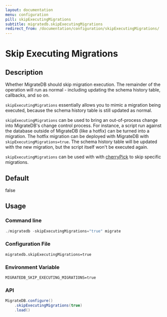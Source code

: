 ```yaml
---
layout: documentation
menu: configuration
pill: skipExecutingMigrations
subtitle: migratedb.skipExecutingMigrations
redirect_from: /documentation/configuration/skipExecutingMigrations/
---
```


# Skip Executing Migrations

## Description

Whether MigrateDB should skip migration execution. The remainder of the operation will run as normal - including
updating the schema history table, callbacks, and so on.

`skipExecutingMigrations` essentially allows you to mimic a migration being executed, because the schema history table
is still updated as normal.

`skipExecutingMigrations` can be used to bring an out-of-process change into MigrateDB's change control process. For
instance, a script run against the database outside of MigrateDB (like a hotfix) can be turned into a migration. The
hotfix migration can be deployed with MigrateDB with `skipExecutingMigrations=true`. The schema history table will be
updated with the new migration, but the script itself won't be executed again.

`skipExecutingMigrations` can be used with with [cherryPick](/documentation/configuration/parameters/cherryPick) to skip
specific migrations.

## Default

false

## Usage

### Command line

```powershell
./migratedb -skipExecutingMigrations="true" migrate
```

### Configuration File

```properties
migratedb.skipExecutingMigrations=true
```

### Environment Variable

```properties
MIGRATEDB_SKIP_EXECUTING_MIGRATIONS=true
```

### API

```java
MigrateDB.configure()
    .skipExecutingMigrations(true)
    .load()
```
